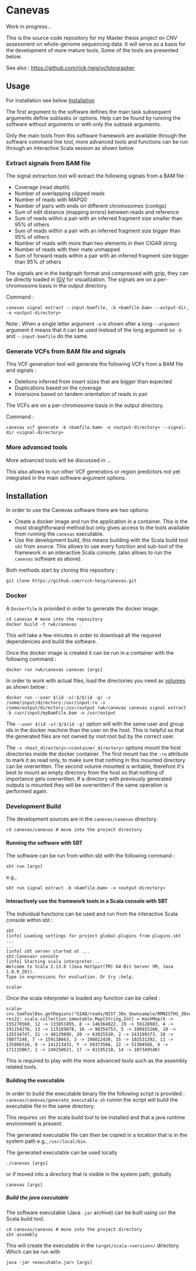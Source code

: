 # Canevas

Work in progress...  

This is the source code repository for my Master thesis project on CNV assessment on whole-genome sequencing data. It will serve as a basis for the development of more mature tools. Some of the tools are presented below.

See also : https://github.com/rick-heig/vcfotographer


## Usage

For installation see below [Installation](#Installation)

The first argument to the software defines the main task subsequent arguments define subtasks or options. Help can be found by running the software without arguments or with only the subtask arguments.

Only the main tools from this software framework are available through the software command line tool, more advanced tools and functions can be run through an interactive Scala session as shown below.

### Extract signals from BAM file

The signal extraction tool will extract the following signals from a BAM file :

- Coverage (read depth)
- Number of overlapping clipped reads
- Number of reads with MAPQ0
- Number of pairs with ends on different chromosomes (contigs)
- Sum of edit distance (mapping errors) between reads and reference
- Sum of reads within a pair with an inferred fragment size smaller than 95% of others
- Sum of reads within a pair with an inferred fragment size bigger than 95% of others
- Number of reads with more than two elements in their CIGAR string
- Number of reads with their mate unmapped
- Sum of forward reads within a pair with an inferred fragment size bigger than 95% of others

The signals are in the bedgraph format and compressed with gzip, they can be directly loaded in [IGV](https://software.broadinstitute.org/software/igv/) for visualization. The signals are on a per-chromosome basis in the output directory.

Command :

```
canevas signal extract --input-bamfile, -b <bamfile.bam> --output-dir, -o <output-directory>
```

Note : When a single letter argument `-a` is shown after a long `--argument` argument it means that it can be used instead of the long argument so `-b` and `--input-bamfile` do the same.

### Generate VCFs from BAM file and signals

This VCF generation tool will generate the following VCFs from a BAM file and signals :

- Deletions inferred from insert sizes that are bigger than expected
- Duplications based on the coverage
- Inversions based on tandem orientation of reads in pair

The VCFs are on a per-chromosome basis in the output directory.

Command :

```
canevas vcf generate -b <bamfile.bam> -o <output-directory> --signal-dir <signal-directory>
```

### More advanced tools

More advanced tools will be discussed in ...

This also allows to run other VCF generators or region predictors not yet integrated in the main software argument options.

## Installation

In order to use the Canevas software there are two options:

- Create a docker image and run the application in a container. This is the most straightforward method but only gives access to the tools available from running the `canevas` executable.
- Use the development build, this means building with the Scala build tool `sbt` from source. This allows to use every function and sub-tool of the framework in an interactive Scala console. (also allows to run the `canevas` software as above).

Both methods start by cloning this repository :

```
git clone https://github.com/rick-heig/canevas.git
```

### Docker
A `Dockerfile` is provided in order to generate the docker image.

```
cd canevas # move into the repository
docker build -t rwk/canevas .
```

This will take a few minutes in order to download all the required dependencies and build the software.

Once the docker image is created it can be run in a container with the following command :

```
docker run rwk/canevas canevas [args]
```

In order to work with actual files, load the directories you need as [volumes](https://docs.docker.com/storage/volumes/) as shown below :

```
docker run --user $(id -u):$/$(id -g) -v /some/input/directory:/usr/input:ro -v /some/output/directory:/usr/output rwk/canevas canevas signal extract -b /usr/input/myBamFile.bam -o /usr/output
```

The `--user $(id -u):$/$(id -g)` option will with the same user and group ids in the docker machine than the user on the host. This is helpful so that the generated files are not owned by root:root but by the correct user.

The `-v <host_directory>:<container_directory>` options mount the host directories inside the docker container. The first mount has the `:ro` attribute to mark it as read only, to make sure that nothing in this mounted directory can be overwritten. The second volume mounted is writable, therefore it's best to mount an empty directory from the host so that nothing of importance gets overwritten. If a directory with previously generated outputs is mounted they will be overwritten if the same operation is performed again.

### Development Build

The development sources are in the `canevas/canevas` directory.

```
cd canevas/canevas # move into the project directory
```

#### Running the software with SBT
The software can be run from within sbt with the following command :

```
sbt run [args]
```

e.g.,

```
sbt run signal extract -b <bamfile.bam> -o <output-directory>
```

#### Interactively use the framework tools in a Scala console with SBT
The individual functions can be used and run from the interactive Scala console within sbt :

```
sbt
[info] Loading settings for project global-plugins from plugins.sbt ...
...
[info] sbt server started at ...
sbt:Canevas> console
[info] Starting scala interpreter...
Welcome to Scala 2.13.0 (Java HotSpot(TM) 64-Bit Server VM, Java 1.8.0_201).
Type in expressions for evaluation. Or try :help.

scala> 
```

Once the scala interpreter is loaded any function can be called :

```
scala> cnv.SamToolBox.getRegions("GIAB/reads/NIST_30x_downsample/RMNISTHS_30xdownsample.bam")
res22: scala.collection.immutable.Map[String,Int] = HashMap(X -> 155270560, 12 -> 133851895, 8 -> 146364022, 19 -> 59128983, 4 -> 191154276, 13 -> 115169878, 16 -> 90354753, 5 -> 180915260, 10 -> 135534747, 21 -> 48129895, 20 -> 63025520, 2 -> 243199373, 18 -> 78077248, 7 -> 159138663, 3 -> 198022430, 15 -> 102531392, 11 -> 135006516, 9 -> 141213431, Y -> 59373566, 22 -> 51304566, 6 -> 171115067, 1 -> 249250621, 17 -> 81195210, 14 -> 107349540)
```

This is required to play with the more advanced tools such as the assembly related tools.

#### Building the executable

In order to build the executable binary file the following script is provided : `canevas/canevas/generate_executable.sh` runnin the script will build the executable file in the same directory.

This requires `sbt` the scala build tool to be installed and that a java runtime environment is present.

The generated executable file can then be copied in a location that is in the system path e.g., `/usr/local/bin`.

The generated executable can be used locally 

```
./canevas [args]
```

or if moved into a directory that is visible in the system path, globally

```
canevas [args]
```

##### Build the java executable
The software executable (Java `.jar` archive) can be built using `sbt` the Scala build tool.

```
cd canevas/canevas # move into the project directory
sbt assembly
```

This will create the executable in the `target/scala-<version>/` directory. Which can be run with 

```
java -jar <executable.jar> [args]
```